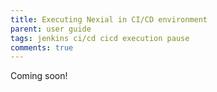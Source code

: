 ```yaml
---
title: Executing Nexial in CI/CD environment
parent: user guide
tags: jenkins ci/cd cicd execution pause
comments: true
---
```



Coming soon!
